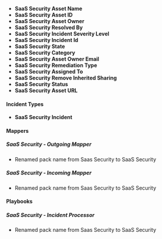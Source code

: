 - **SaaS Security Asset Name**
- **SaaS Security Asset ID**
- **SaaS Security Asset Owner**
- **SaaS Security Resolved By**
- **SaaS Security Incident Severity Level**
- **SaaS Security Incident Id**
- **SaaS Security State**
- **SaaS Security Category**
- **SaaS Security Asset Owner Email**
- **SaaS Security Remediation Type**
- **SaaS Security Assigned To**
- **SaaS Security Remove Inherited Sharing**
- **SaaS Security Status**
- **SaaS Security Asset URL**

#### Incident Types
- **SaaS Security Incident**

#### Mappers
##### SaaS Security - Outgoing Mapper
- Renamed pack name from Saas Security to SaaS Security
##### SaaS Security - Incoming Mapper
- Renamed pack name from Saas Security to SaaS Security

#### Playbooks
##### SaaS Security - Incident Processor
- Renamed pack name from Saas Security to SaaS Security

